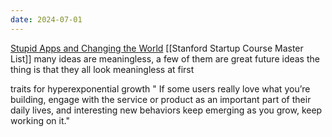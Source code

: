 ```yaml
---
date: 2024-07-01
---
```

[Stupid Apps and Changing the World](http://blog.samaltman.com/stupid-apps-and-changing-the-world)
[[Stanford Startup Course Master List]]
many ideas are meaningless, a few of them are great future ideas
the thing is that they all look meaningless at first

traits for hyperexponential growth
	" If some users really love what you’re building, engage with the service or product as an important part of their daily lives, and interesting new behaviors keep emerging as you grow, keep working on it."